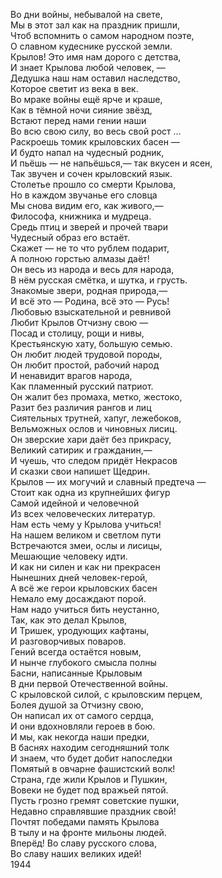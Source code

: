 Во дни войны, небывалой на свете,  
Мы в этот зал как на праздник пришли,  
Чтоб вспомнить о самом народном поэте,  
О славном кудеснике русской земли.  
Крылов! Это имя нам дорого с детства,  
И знает Крылова любой человек, —  
Дедушка наш нам оставил наследство,  
Которое светит из века в век.  
Во мраке войны ещё ярче и краше,  
Как в тёмной ночи сияние звёзд,  
Встают перед нами гении наши  
Во всю свою силу, во весь свой рост ...  
Раскроешь томик крыловских басен —  
И будто напал на чудесный родник,  
И пьёшь — не напьёшься,— так вкусен и ясен,  
Так звучен и сочен крыловский язык.  
Столетье прошло со смерти Крылова,  
Но в каждом звучанье его словца  
Мы снова видим его, как живого,—  
Философа, книжника и мудреца.  
Средь птиц и зверей и прочей твари  
Чудесный образ его встаёт.  
Скажет — не то что рублем подарит,  
А полною горстью алмазы даёт!  
Он весь из народа и весь для народа,  
В нём русская смётка, и шутка, и грусть.  
Знакомые звери, родная природа,—  
И всё это — Родина, всё это — Русь!  
Любовью взыскательной и ревнивой  
Любит Крылов Отчизну свою —  
Посад и столицу, рощи и нивы,  
Крестьянскую хату, большую семью.  
Он любит людей трудовой породы,  
Он любит простой, рабочий народ  
И ненавидит врагов народа,  
Как пламенный русский патриот.  
Он жалит без промаха, метко, жестоко,  
Разит без различия рангов и лиц  
Сиятельных трутней, хапуг, лежебоков,  
Вельможных ослов и чиновных лисиц.  
Он зверские хари даёт без прикрасу,  
Великий сатирик и гражданин,—  
И чуешь, что следом придёт Некрасов  
И сказки свои напишет Щедрин.  
Крылов — их могучий и славный предтеча —  
Стоит как одна из крупнейших фигур  
Самой идейной и человечной  
Из всех человеческих литератур.  
Нам есть чему у Крылова учиться!  
На нашем великом и светлом пути  
Встречаются змеи, ослы и лисицы,  
Мешающие человеку идти.  
И как ни силен и как ни прекрасен  
Нынешних дней человек-герой,  
А всё же герои крыловских басен  
Немало ему досаждают порой.  
Нам надо учиться бить неустанно,  
Так, как это делал Крылов,  
И Тришек, уродующих кафтаны,  
И разговорчивых поваров.  
Гений всегда остаётся новым,  
И нынче глубокого смысла полны  
Басни, написанные Крыловым  
В дни первой Отечественной войны.  
С крыловской силой, с крыловским перцем,  
Болея душой за Отчизну свою,  
Он написал их от самого сердца,  
И они вдохновляли героев в бою.  
И мы, как некогда наши предки,  
В баснях находим сегодняшний толк  
И знаем, что будет добит напоследки  
Помятый в овчарне фашистский волк!  
Страна, где жили Крылов и Пушкин,  
Вовеки не будет под вражьей пятой.  
Пусть грозно гремят советские пушки,  
Недавно справлявшие праздник свой!  
Почтят победами память Крылова  
В тылу и на фронте мильоны людей.  
Вперёд! Во славу русского слова,  
Во славу наших великих идей!  
1944